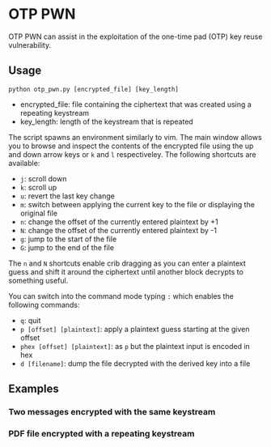 # OTP PWN

OTP PWN can assist in the exploitation of the one-time pad (OTP) key reuse vulnerability. 

## Usage

`python otp_pwn.py [encrypted_file] [key_length]`

* encrypted_file: file containing the ciphertext that was created using a repeating keystream
* key_length: length of the keystream that is repeated

The script spawns an environment similarly to vim. The main window allows you to browse and inspect the contents of the encrypted file using the up and down arrow keys or `k` and `l` respectiveley. The following shortcuts are available:
* `j`: scroll down
* `k`: scroll up
* `u`: revert the last key change
* `m`: switch between applying the current key to the file or displaying the original file
* `n`: change the offset of the currently entered plaintext by +1
* `N`: change the offset of the currently entered plaintext by -1
* `g`: jump to the start of the file
* `G`: jump to the end of the file



The `n` and `N` shortcuts enable crib dragging as you can enter a plaintext guess and shift it around the ciphertext until another block decrypts to something useful.

You can switch into the command mode typing `:` which enables the following commands:

* `q`: quit 
* `p [offset] [plaintext]`: apply a plaintext guess starting at the given offset
* `phex [offset] [plaintext]`: as `p` but the plaintext input is encoded in hex
* `d [filename]`: dump the file decrypted with the derived key into a file 

## Examples

### Two messages encrypted with the same keystream


### PDF file encrypted with a repeating keystream